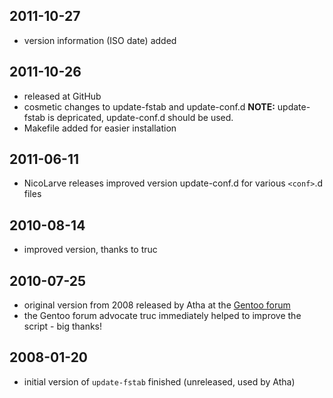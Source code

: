 ## 2011-10-27
* version information (ISO date) added

## 2011-10-26
* released at GitHub
* cosmetic changes to update-fstab and update-conf.d 
  **NOTE:** update-fstab is depricated, update-conf.d should be used.
* Makefile added for easier installation

## 2011-06-11
* NicoLarve releases improved version update-conf.d for various ``<conf>``.d files

## 2010-08-14 
* improved version, thanks to truc

## 2010-07-25
* original version from 2008 released by Atha at the [Gentoo forum](http://forums.gentoo.org/viewtopic.php?p=6364143)
* the Gentoo forum advocate truc immediately helped to improve the script - big thanks!

## 2008-01-20
* initial version of `update-fstab` finished (unreleased, used by Atha)
